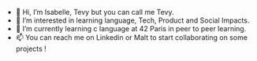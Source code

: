 - 👋 Hi, I’m Isabelle, Tevy but you can call me Tevy.
- 👀 I’m interested in learning language, Tech, Product and Social Impacts.
- 🌱 I’m currently learning c language at 42 Paris in peer to peer learning.
- 📫 You can reach me on Linkedin or Malt to start collaborating on some projects !
